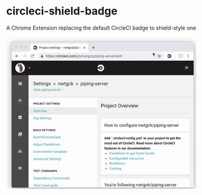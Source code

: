 # circleci-shield-badge 
A Chrome Extension replacing the default CircleCI badge to shield-style one

![CircleCI shield-style badge](demo_images/circleci-shield-badge.gif)
